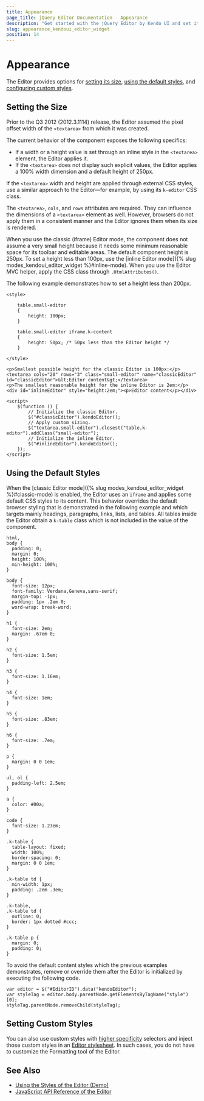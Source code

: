 ```yaml
---
title: Appearance
page_title: jQuery Editor Documentation - Appearance
description: "Get started with the jQuery Editor by Kendo UI and set its size and use the default content styles or implement custom styles."
slug: appearance_kendoui_editor_widget
position: 14
---
```


# Appearance

The Editor provides options for [setting its size](#setting-the-size), [using the default styles](#using-the-default-styles), and [configuring custom styles](#setting-custom-styles).

## Setting the Size

Prior to the Q3 2012 (2012.3.1114) release, the Editor assumed the pixel offset width of the `<textarea>` from which it was created.

The current behavior of the component exposes the following specifics:
* If a width or a height value is set through an inline style in the `<textarea>` element, the Editor applies it.
* If the `<textarea>` does not display such explicit values, the Editor applies a 100% width dimension and a default height of 250px.

If the `<textarea>` width and height are applied through external CSS styles, use a similar approach to the Editor&mdash;for example, by using its `k-editor` CSS class.

The `<textarea>`, `cols`, and `rows` attributes are required. They can influence the dimensions of a `<textarea>` element as well. However, browsers do not apply them in a consistent manner and the Editor ignores them when its size is rendered.

When you use the classic (iframe) Editor mode, the component does not assume a very small height because it needs some minimum reasonable space for its toolbar and editable areas. The default component height is 250px. To set a height less than 100px, use the [inline Editor mode]({% slug modes_kendoui_editor_widget %}#inline-mode). When you use the Editor MVC helper, apply the CSS class through `.HtmlAttributes()`.

The following example demonstrates how to set a height less than 200px.

```dojo
<style>

    table.small-editor
    {
        height: 100px;
    }

    table.small-editor iframe.k-content
    {
        height: 50px; /* 50px less than the Editor height */
    }

</style>

<p>Smallest possible height for the classic Editor is 100px:</p>
<textarea cols="20" rows="3" class="small-editor" name="classicEditor" id="classicEditor">&lt;Editor content&gt;</textarea>
<p>The smallest reasonable height for the inline Editor is 2em:</p>
<div id="inlineEditor" style="height:2em;"><p>Editor content</p></div>

<script>
    $(function () {
        // Initialize the classic Editor.
        $("#classicEditor").kendoEditor();
        // Apply custom sizing.
        $("textarea.small-editor").closest("table.k-editor").addClass("small-editor");
        // Initialize the inline Editor.
        $("#inlineEditor").kendoEditor();
    });
</script>
```

## Using the Default Styles

When the [classic Editor mode]({% slug modes_kendoui_editor_widget %}#classic-mode) is enabled, the Editor uses an `iframe` and applies some default CSS styles to its content. This behavior overrides the default browser styling that is demonstrated in the following example and which targets mainly headings, paragraphs, links, lists, and tables. All tables inside the Editor obtain a `k-table` class which is not included in the value of the component.

    html,
    body {
      padding: 0;
      margin: 0;
      height: 100%;
      min-height: 100%;
    }

    body {
      font-size: 12px;
      font-family: Verdana,Geneva,sans-serif;
      margin-top: -1px;
      padding: 1px .2em 0;
      word-wrap: break-word;
    }

    h1 {
      font-size: 2em;
      margin: .67em 0;
    }

    h2 {
      font-size: 1.5em;
    }

    h3 {
      font-size: 1.16em;
    }

    h4 {
      font-size: 1em;
    }

    h5 {
      font-size: .83em;
    }

    h6 {
      font-size: .7em;
    }

    p {
      margin: 0 0 1em;
    }

    ul, ol {
      padding-left: 2.5em;
    }

    a {
      color: #00a;
    }

    code {
      font-size: 1.23em;
    }

    .k-table {
      table-layout: fixed;
      width: 100%;
      border-spacing: 0;
      margin: 0 0 1em;
    }

    .k-table td {
      min-width: 1px;
      padding: .2em .3em;
    }

    .k-table,
    .k-table td {
      outline: 0;
      border: 1px dotted #ccc;
    }

    .k-table p {
      margin: 0;
      padding: 0;
    }

To avoid the default content styles which the previous examples demonstrates, remove or override them after the Editor is initialized by executing the following code.

    var editor = $("#EditorID").data("kendoEditor");
    var styleTag = editor.body.parentNode.getElementsByTagName("style")[0];
    styleTag.parentNode.removeChild(styleTag);

## Setting Custom Styles

You can also use custom styles with [higher specificity](https://developer.mozilla.org/en-US/docs/Web/CSS/Specificity) selectors and inject those custom styles in an [Editor stylesheet](https://demos.telerik.com/kendo-ui/editor/styles). In such cases, you do not have to customize the Formatting tool of the Editor.

## See Also

* [Using the Styles of the Editor (Demo)](https://demos.telerik.com/kendo-ui/editor/styles)
* [JavaScript API Reference of the Editor](/api/javascript/ui/editor)
